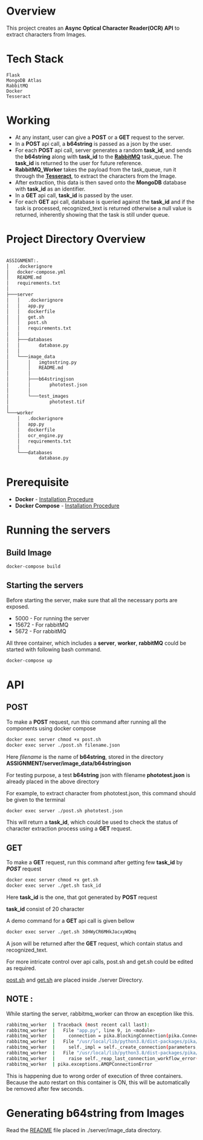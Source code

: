 # Overview

This project creates an __Async Optical Character Reader(OCR) API__ to extract characters from Images.


# Tech Stack 

    Flask 
    MongoDB Atlas
    RabbitMQ
    Docker 
    Tesseract

# Working 


 *  At any instant, user can give a **POST** or a **GET** request to the server. 
 * In a **POST** api call, a __b64string__  is passed as a json by the user.
 * For each **POST** api call, server generates a random __task_id__, and sends the __b64string__  along with __task_id__ to the [__RabbitMQ__](https://www.rabbitmq.com/) task_queue. The __task_id__ is returned to the user for future reference.
 * __RabbitMQ_Worker__ takes the payload from the task_queue, 
 run it through the [__Tesseract__](https://github.com/tesseract-ocr/tesseract), to extract the characters from the Image.
 * After extraction, this data is then saved onto the __MongoDB__ database with __task_id__ as an identifier.
 * In a **GET** api call, __task_id__ is passed by the user.
 * For each **GET** api call, database is queried against the __task_id__ and if the task is processed, recognized_text is returned otherwise a null value is returned, inherently showing that the task is still under queue.

 # Project Directory Overview

```bash

ASSIGNMENT:.
│   .dockerignore
│   docker-compose.yml  
│   README.md
│   requirements.txt
│
├───server
│   │   .dockerignore
│   │   app.py
│   │   dockerfile
│   │   get.sh
│   │   post.sh
│   │   requirements.txt
│   │
│   ├───databases
│   │       database.py
│   │
│   └───image_data
│       │   imgtostring.py
│       │   README.md
│       │   
│       ├───b64stringjson
│       │       phototest.json
│       │
│       └───test_images
│               phototest.tif
│
└───worker
    │   .dockerignore
    │   app.py
    │   dockerfile
    │   ocr_engine.py
    │   requirements.txt
    │
    └───databases
            database.py 


```

# Prerequisite 

* **Docker** - 
[Installation Procedure](https://docs.docker.com/engine/install/)
* **Docker Compose** -
[Installation Procedure](https://docs.docker.com/compose/install/)


# Running the servers


## Build Image 

```bash
docker-compose build
```
## Starting the servers

Before starting the server, make sure that all the necessary ports are exposed. 
* 5000 - For running the server
* 15672 - For rabbitMQ
* 5672 - For rabbitMQ 

All three container, which includes a __server__, __worker__, __rabbitMQ__ could be started with following bash command. 
```bash
docker-compose up
```


# API 

## POST

To make a __POST__ request, run this command after running all the components using docker compose

```bash
docker exec server chmod +x post.sh
docker exec server ./post.sh filename.json
```
Here _filename_ is the name of __b64string__, stored in the directory __ASSIGNMENT/server/image_data/b64stringjson__ 

For testing purpose, a test __b64string__ json with filename __phototest.json__ is already placed in the above directory 

For example, to extract character from phototest.json, this command should be given to the terminal 
```bash
docker exec server ./post.sh phototest.json
```
This will return a __task_id__, which could be used to check the status of character extraction process using a __GET__ request.

## GET

To make a __GET__ request, run this command after getting few __task_id__ by ___POST___ request

```bash
docker exec server chmod +x get.sh 
docker exec server ./get.sh task_id 
```
Here __task_id__ is the one, that got generated by __POST__ request

__task_id__ consist of 20 character

A demo command for a __GET__ api call is given bellow
```bash
docker exec server ./get.sh 3dHWyCR6MHkJacxyWQmq
```
A json will be returned after the __GET__ request, which contain status and recognized_text. 

For more intricate control over api calls, post.sh and get.sh could be edited as required.

[post.sh](server/post.sh) and [get.sh](server/get.sh) are placed inside ./server Directory. 


## NOTE :

While starting the server, rabbitmq_worker can throw an exception like this.
```bash
rabbitmq_worker  | Traceback (most recent call last):
rabbitmq_worker  |   File "app.py", line 9, in <module>
rabbitmq_worker  |     connection = pika.BlockingConnection(pika.ConnectionParameters(host='rabbitmq'))
rabbitmq_worker  |   File "/usr/local/lib/python3.8/dist-packages/pika/adapters/blocking_connection.py", line 360, in __init__
rabbitmq_worker  |     self._impl = self._create_connection(parameters, _impl_class)
rabbitmq_worker  |   File "/usr/local/lib/python3.8/dist-packages/pika/adapters/blocking_connection.py", line 451, in _create_connection  
rabbitmq_worker  |     raise self._reap_last_connection_workflow_error(error)
rabbitmq_worker  | pika.exceptions.AMQPConnectionError
```
This is happening due to wrong order of execution of three containers. Because the auto restart on this container is ON,  this will be automatically be removed after few seconds. 

# Generating b64string from Images


Read the [README](server/image_data/README.md) file placed in ./server/image_data directory.
